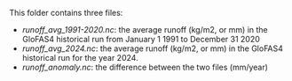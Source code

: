 This folder contains three files:

* *runoff_avg_1991-2020.nc*: the average runoff (kg/m2, or mm) in the GloFAS4 historical run from January 1 1991 to December 31 2020
* *runoff_avg_2024.nc*: the average runoff (kg/m2, or mm) in the GloFAS4 historical run for the year 2024.
* *runoff_anomaly.nc*: the difference between the two files (mm/year)